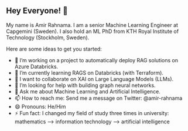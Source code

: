 ## Hey Everyone! 👋

My name is Amir Rahnama. I am a senior Machine Learning Engineer at Capgemini (Sweden). I also hold an ML PhD from KTH Royal Institute of Technology (Stockholm, Sweden). 

Here are some ideas to get you started:

- 🔭 I’m working on a project to automatically deploy RAG solutions on Azure Databricks.
- 🌱 I’m currently learning RAGS on Databricks (with Terraform).
- 👯 I want to collaborate on XAI on Large Language Models (LLMs).
- 🤔 I’m looking for help with building graph neural networks.
- 💬 Ask me about Machine Learning and Artificial Intelligence.
- 📫 How to reach me: Send me a message on Twitter: @amir-rahnama
- 😄 Pronouns: He/Him
- ⚡ Fun fact: I changed my field of study three times in university: mathematics --> information technology --> artificial intelligence


